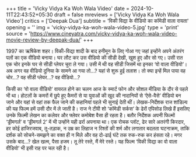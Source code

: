 +++
title = 'Vicky Vidya Ka Woh Wala Video'
date = 2024-10-11T22:43:52+05:30
draft = false
mreviews = ['Vicky Vidya Ka Woh Wala Video']
critics = ['Deepak Dua']
subtitle = 'विकी विद्या के वीडियो का कॉमेडी वाला रायता'
opening = ''
img = 'vicky-vidya-ka-woh-wala-video-5.jpg'
type = 'print'
source = 'https://www.cineyatra.com/vicky-vidya-ka-woh-wala-video-movie-review-by-deepak-dua/'
+++

1997 का ऋषिकेश शहर। विकी-विद्या शादी के बाद हनीमून के लिए गोआ गए जहां इन्होंने अपने अंतरंग पलों का एक वीडियो बनाया। घर लौट कर उस वीडियो की सीडी देखी, खुश हुए और सो गए। उसी रात एक चोर इनके घर से सीडी प्लेयर चुरा ले गया। उसी में थी वह सीडी जिसमें था इनका ‘वो वाला वीडियो’। अब अगर वह वीडियो दुनिया के सामने आ गया तो…? यहां से शुरू हुई तलाश। तो क्या इन्हें मिल पाया वह चोर…? वह सीडी प्लेयर…? वह वीडियो…?

किसी का ‘वो वाला वीडियो’ वायरल होने का चलन आज के स्मार्ट फोन और सोशल मीडिया के दौर से पहले भी था। होटलों के कमरों में छुपे हुए कैमरों से या युवाओं की खुद की नादानियों से ‘ऐसे-वैसे’ वीडियो बन जाने और यहां से वहां तक फैल जाने की कहानियां पहले भी सुनाई देती थीं। लेखक-निर्देशक राज शांडिल्य की यह फिल्म हमें उसी दौर में ले जाती है। राज ने टीवी शो ‘कॉमेडी सर्कस’ के ढेरों एपिसोड लिखे हैं इसलिए उनके फिल्मी लेखन का कलेवर और फ्लेवर कमोबेश वैसा ही रहता है। बतौर निर्देशक अपनी फिल्मों ‘ड्रीमगर्ल’ व ‘ड्रीमगर्ल 2’ में भी उन्होंने यही ढर्रा अपनाया था। एक रोचक प्लॉट, ढेर सारे अतरंगी किरदार, हर कोई हाजिरजवाब, तू-तड़ाक, न उम्र का लिहाज न रिश्तों की शर्म और लगातार बदलता घटनाक्रम, ताकि दर्शक को सोचने-समझने का वक्त ही न मिले और वह दो-ढाई घंटे तक रुक-रुक कर हंसता रहे। मगर उसके बाद…? खेल खत्म, पैसा हजम। तू तेरे रस्ते, मैं मेरे रस्ते। यह फिल्म ‘विकी विद्या का वो वाला वीडियो’ भी इसी राह पर चल रही है।
